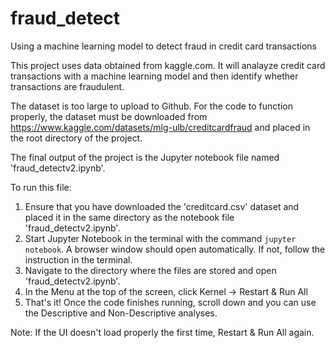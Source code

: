 # fraud_detect
Using a machine learning model to detect fraud in credit card transactions

This project uses data obtained from kaggle.com. It will analayze credit card transactions with a machine learning model and then identify whether transactions are fraudulent.

The dataset is too large to upload to Github. For the code to function properly, the dataset must be downloaded from https://www.kaggle.com/datasets/mlg-ulb/creditcardfraud and placed in the root directory of the project.

The final output of the project is the Jupyter notebook file named 'fraud_detectv2.ipynb'. 

To run this file:
1. Ensure that you have downloaded the 'creditcard.csv' dataset and placed it in the same directory as the notebook file 'fraud_detectv2.ipynb'.
2. Start Jupyter Notebook in the terminal with the command `jupyter notebook`. A browser window should open automatically. If not, follow the instruction in the terminal.
3. Navigate to the directory where the files are stored and open 'fraud_detectv2.ipynb'.
4. In the Menu at the top of the screen, click Kernel -> Restart & Run All
5. That's it! Once the code finishes running, scroll down and you can use the Descriptive and Non-Descriptive analyses.

Note: If the UI doesn't load properly the first time, Restart & Run All again.

